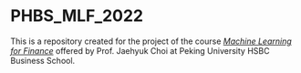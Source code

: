 # PHBS_MLF_2022

This is a repository created for the project of the course [*Machine Learning for Finance*](https://github.com/PHBS/MLF) offered by Prof. Jaehyuk Choi at Peking University HSBC Business School.
